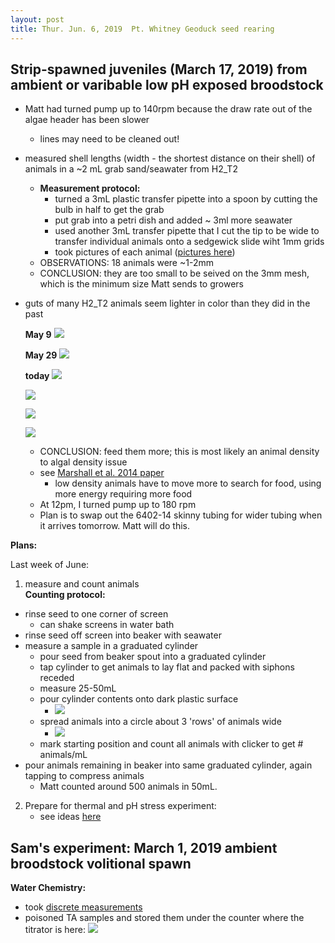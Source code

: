 ```yaml
---
layout: post
title: Thur. Jun. 6, 2019  Pt. Whitney Geoduck seed rearing 
---
```


## Strip-spawned juveniles (March 17, 2019) from ambient or varibable low pH exposed broodstock

- Matt had turned pump up to 140rpm because the draw rate out of the algae header has been slower 
	- lines may need to be cleaned out!

- measured shell lengths (width - the shortest distance on their shell) of animals in a ~2 mL grab sand/seawater from H2_T2
	- **Measurement protocol:** 
		- turned a 3mL plastic transfer pipette into a spoon by cutting the bulb in half to get the grab
		- put grab into a petri dish and added ~ 3ml more seawater
		- used another 3mL transfer pipette that I cut the tip to be wide to transfer individual animals onto a sedgewick slide wiht 1mm grids
		- took pictures of each animal ([pictures here](https://drive.google.com/open?id=1RtDMhIaQ35Xxr6rN7n6V1XoHyS90bPDk))
	- OBSERVATIONS: 18 animals were ~1-2mm 
	- CONCLUSION: they are too small to be seived on the 3mm mesh, which is the minimum size Matt sends to growers 	

- guts of many H2_T2 animals seem lighter in color than they did in the past 

	**May 9**
	![](https://drive.google.com/uc?export=view&id=1ZefZR5djyuL0r6-3y3dr40_7EYa8HdOx)
	
	**May 29**
	![](https://drive.google.com/uc?export=view&id=1kwz9wOmx3UgAbDXQAFZ--NC2wSLG_En-)
	
	**today**
	![](https://drive.google.com/uc?export=view&id=1YKKWvOWJyDFZZXkjIHVGszs-1DBjPgZI)
	
	![](https://drive.google.com/uc?export=view&id=1r4eRYwoe9mxEPvOLvqqOd97rkBkgu8ee)
	
	![](https://drive.google.com/uc?export=view&id=1BeIjqBM8EZEJ9_2tc31Ex4wG6GZxM4gx)
	
	![](https://drive.google.com/uc?export=view&id=1y1tSikRnZ-QvPCpJMMWDuP-zs2ENbuYJ)

	- CONCLUSION: feed them more; this is most likely an animal density to algal density issue
	- see [Marshall et al. 2014 paper](https://www.tandfonline.com/doi/abs/10.1080/15222055.2014.886645?tab=permissions&scroll=top)
		- low density animals have to move more to search for food, using more energy requiring more food
	- At 12pm, I turned pump up to 180 rpm
	- Plan is to swap out the 6402-14 skinny tubing for wider tubing when it arrives tomorrow. Matt will do this.

**Plans:**

Last week of June:  

1. measure and count animals  
  **Counting protocol:**

- rinse seed to one corner of screen
	- can shake screens in water bath 
- rinse seed off screen into beaker with seawater
- measure a sample in a graduated cylinder
	- pour seed from beaker spout into a graduated cylinder
	- tap cylinder to get animals to lay flat and packed with siphons receded
	- measure 25-50mL
	- pour cylinder contents onto dark plastic surface
		- ![](https://drive.google.com/uc?export=view&id=1E38cvbM5Vb2f_57LUKTyvaQESWvCkvtc)
	- spread animals into a circle about 3 'rows' of animals wide
		- ![](https://drive.google.com/uc?export=view&id=1C-PnnpwxSsKbxAfo5cTXkdcEN74Ee7hx)
	- mark starting position and count all animals with clicker to get # animals/mL
- pour animals remaining in beaker into same graduated cylinder, again tapping to compress animals
	- Matt counted around 500 animals in 50mL.

2. Prepare for thermal and pH stress experiment:
	- see ideas [here](https://docs.google.com/document/d/1E12ATHeWXF2Bpe7O6xf3V9RHvVF4DKcZ10FEyvitWL8/edit)


## Sam's experiment: March 1, 2019 ambient broodstock volitional spawn

**Water Chemistry:**

- took [discrete measurements](https://github.com/shellytrigg/P_generosa/blob/master/Water_Chemistry/data/Titrator/Daily_Temp_pH_Sal.csv) 
- poisoned TA samples and stored them under the counter where the titrator is here:
![](https://drive.google.com/uc?export=view&id=1-qOptB9WYGhh753f2PwhVDhhpuk5oKz-)
